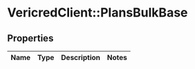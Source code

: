 # VericredClient::PlansBulkBase

## Properties
Name | Type | Description | Notes
------------ | ------------- | ------------- | -------------



